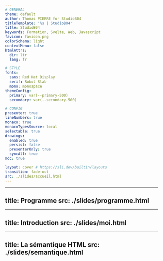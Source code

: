 ```yaml
---
# GENERAL
theme: default
author: Thomas PIERRE for StudioB04
titleTemplate: '%s | StudioB04'
title: StudioB04
keywords: Formation, Svelte, Web, Javascript
favicon: favicon.png
colorSchema: light
contextMenu: false
htmlAttrs:
  dir: ltr  
  lang: fr

# STYLE
fonts:
  sans: Red Hat Display
  serif: Robot Slab
  mono: monospace
themeConfig:
  primary: var(--primary-500)
  secondary: var(--secondary-500)

# CONFIG
presenter: true
lineNumbers: true
monaco: true
monacoTypesSource: local
selectable: true
drawings:
  enabled: true
  persist: false
  presenterOnly: true
  syncAll: true
mdc: true

layout: cover # https://sli.dev/builtin/layouts
transition: fade-out
src: ./slides/accueil.html
---
```


--- 
title: Programme
src: ./slides/programme.html
---

--- 
title: Introduction
src: ./slides/moi.html
---


--- 
title: La sémantique HTML
src: ./slides/semantique.html
---
